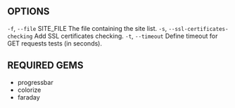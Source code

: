 ## OPTIONS

`-f`, `--file` SITE_FILE             The file containing the site list.
`-s`, `--ssl-certificates-checking`  Add SSL certificates checking.
`-t`, `--timeout`                    Define timeout for GET requests tests (in seconds).

## REQUIRED GEMS

- progressbar
- colorize
- faraday
